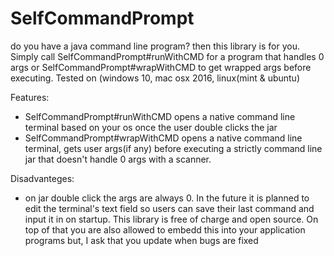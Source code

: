 # SelfCommandPrompt
do you have a java command line program? then this library is for you. Simply call SelfCommandPrompt#runWithCMD for a program that handles 0 args or SelfCommandPrompt#wrapWithCMD to get wrapped args before executing. Tested on (windows 10, mac osx 2016, linux(mint & ubuntu)

Features:
- SelfCommandPrompt#runWithCMD opens a native command line terminal based on your os once the user double clicks the jar
- SelfCommandPrompt#wrapWithCMD opens a native command line terminal, gets user args(if any) before executing a strictly command line jar that doesn't handle 0 args with a scanner.

Disadvanteges:
- on jar double click the args are always 0. In the future it is planned to edit the terminal's text field so users can save their last command and input it in on startup.
This library is free of charge and open source. On top of that you are also allowed to embedd this into your application programs but, I ask that you update when bugs are fixed
